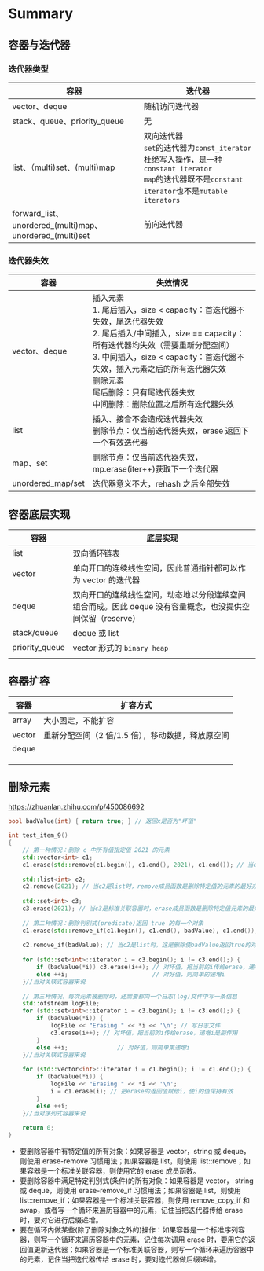 # Summary 



## 容器与迭代器

### 迭代器类型

| 容器                                                       | 迭代器                                                       |
| ---------------------------------------------------------- | ------------------------------------------------------------ |
| vector、deque                                              | 随机访问迭代器                                               |
| stack、queue、priority_queue                               | 无                                                           |
| list、（multi)set、(multi)map                              | 双向迭代器<br />`set`的迭代器为`const_iterator`杜绝写入操作，是一种`constant iterator`<br />`map`的迭代器既不是`constant iterator`也不是`mutable iterators` |
| forward_list、unordered\_(multi)map、unordered\_(multi)set | 前向迭代器                                                   |



### 迭代器失效

| 容器              | 失效情况                                                     |
| ----------------- | ------------------------------------------------------------ |
| vector、deque     | 插入元素<br />1. 尾后插入，size < capacity：首迭代器不失效，尾迭代器失效<br />2. 尾后插入/中间插入，size == capacity：所有迭代器均失效（需要重新分配空间）<br />3. 中间插入，size < capacity：首迭代器不失效，插入元素之后的所有迭代器失效<br />删除元素<br />尾后删除：只有尾迭代器失效<br />中间删除：删除位置之后所有迭代器失效 |
| list              | 插入、接合不会造成迭代器失效<br />删除节点：仅当前迭代器失效，erase 返回下一个有效迭代器 |
| map、set          | 删除节点：仅当前迭代器失效，mp.erase(iter++)获取下一个迭代器 |
| unordered_map/set | 迭代器意义不大，rehash 之后全部失效                           |



## 容器底层实现

| 容器           | 底层实现                                                     |
| -------------- | ------------------------------------------------------------ |
| list           | 双向循环链表                                                 |
| vector         | 单向开口的连续线性空间，因此普通指针都可以作为 vector 的迭代器 |
| deque          | 双向开口的连续线性空间，动态地以分段连续空间组合而成。因此 deque 没有容量概念，也没提供空间保留（reserve） |
| stack/queue    | deque 或 list                                                |
| priority_queue | vector 形式的 `binary heap`                                  |
|                |                                                              |



## 容器扩容

| 容器   | 扩容方式                                        |
| ------ | ----------------------------------------------- |
| array  | 大小固定，不能扩容                              |
| vector | 重新分配空间（2 倍/1.5 倍），移动数据，释放原空间 |
| deque  |                                                 |
|        |                                                 |
|        |                                                 |
|        |                                                 |


## 删除元素

https://zhuanlan.zhihu.com/p/450086692

```c++
bool badValue(int) { return true; } // 返回x是否为"坏值"
 
int test_item_9()
{
	// 第一种情况：删除 c 中所有值指定值 2021 的元素
	std::vector<int> c1;
	c1.erase(std::remove(c1.begin(), c1.end(), 2021), c1.end()); // 当c1是vector, string或deque时，erase-remove习惯用法是删除特定值的元素的最好办法
 
	std::list<int> c2;
	c2.remove(2021); // 当c2是list时，remove成员函数是删除特定值的元素的最好办法
 
	std::set<int> c3;
	c3.erase(2021); // 当c3是标准关联容器时，erase成员函数是删除特定值元素的最好办法
 
	// 第二种情况：删除判别式(predicate)返回 true 的每一个对象
	c1.erase(std::remove_if(c1.begin(), c1.end(), badValue), c1.end()); // 当c1是vector, string或deque时，这是删除使badValue返回true的对象的最好办法
 
	c2.remove_if(badValue); // 当c2是list时，这是删除使badValue返回true的对象的最好办法
 
	for (std::set<int>::iterator i = c3.begin(); i != c3.end();) {
		if (badValue(*i)) c3.erase(i++); // 对坏值，把当前的i传给erase，递增i是副作用
		else ++i;                        // 对好值，则简单的递增i
	}//当对关联式容器来说
 
	// 第三种情况，每次元素被删除时，还需要都向一个日志(log)文件中写一条信息
	std::ofstream logFile;
	for (std::set<int>::iterator i = c3.begin(); i != c3.end();) {
		if (badValue(*i)) {
			logFile << "Erasing " << *i << '\n'; // 写日志文件
			c3.erase(i++); // 对坏值，把当前的i传给erase，递增i是副作用
		}
		else ++i;              // 对好值，则简单第递增i
	}//当对关联式容器来说
 
	for (std::vector<int>::iterator i = c1.begin(); i != c1.end();) {
		if (badValue(*i)) {
			logFile << "Erasing " << *i << '\n';
			i = c1.erase(i); // 把erase的返回值赋给i，使i的值保持有效
		}
		else ++i;
	}//当对序列式容器来说
 
	return 0;
}
```
* 要删除容器中有特定值的所有对象：如果容器是 vector，string 或 deque，则使用 erase-remove 习惯用法；如果容器是 list，则使用 list::remove；如果容器是一个标准关联容器，则使用它的 erase 成员函数。
* 要删除容器中满足特定判别式(条件)的所有对象：如果容器是 vector， string 或 deque，则使用 erase-remove_if 习惯用法；如果容器是 list，则使用 list::remove_if；如果容器是一个标准关联容器，则使用 remove_copy_if 和 swap，或者写一个循环来遍历容器中的元素，记住当把迭代器传给 erase 时，要对它进行后缀递增。
* 要在循环内做某些(除了删除对象之外的)操作：如果容器是一个标准序列容器，则写一个循环来遍历容器中的元素，记住每次调用 erase 时，要用它的返回值更新迭代器；如果容器是一个标准关联容器，则写一个循环来遍历容器中的元素，记住当把迭代器传给 erase 时，要对迭代器做后缀递增。